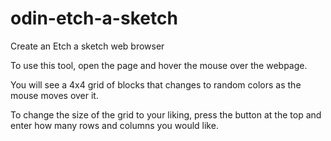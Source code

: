 # odin-etch-a-sketch
Create an Etch a sketch web browser

To use this tool, open the page and hover the mouse over the webpage.

You will see a 4x4 grid of blocks that changes to random colors as the mouse moves over it.

To change the size of the grid to your liking, press the button at the top and enter how many rows and columns you would like.
